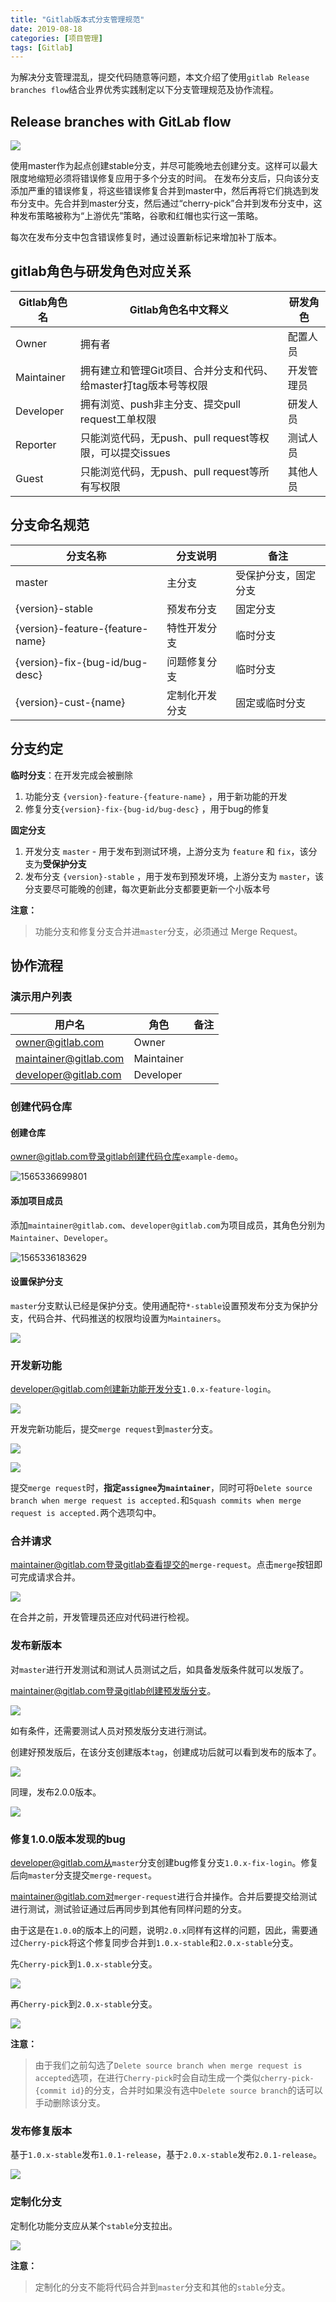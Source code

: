 ```yaml
---
title: "Gitlab版本式分支管理规范"
date: 2019-08-18
categories: [项目管理]
tags: [Gitlab]
---
```



为解决分支管理混乱，提交代码随意等问题，本文介绍了使用`gitlab Release branches flow`结合业界优秀实践制定以下分支管理规范及协作流程。


## Release branches with GitLab flow


![](release_branches.png)



使用master作为起点创建stable分支，并尽可能晚地去创建分支。这样可以最大限度地缩短必须将错误修复应用于多个分支的时间。
在发布分支后，只向该分支添加严重的错误修复，将这些错误修复合并到master中，然后再将它们挑选到发布分支中。先合并到master分支，然后通过“cherry-pick”合并到发布分支中，这种发布策略被称为“上游优先”策略，谷歌和红帽也实行这一策略。

每次在发布分支中包含错误修复时，通过设置新标记来增加补丁版本。



## gitlab角色与研发角色对应关系

| Gitlab角色名 | Gitlab角色名中文释义                                         | 研发角色   |
| ------------ | ------------------------------------------------------------ | ---------- |
| Owner        | 拥有者                                                       | 配置人员   |
| Maintainer   | 拥有建立和管理Git项目、合并分支和代码、给master打tag版本号等权限 | 开发管理员 |
| Developer    | 拥有浏览、push非主分支、提交pull request工单权限             | 研发人员   |
| Reporter     | 只能浏览代码，无push、pull request等权限，可以提交issues     | 测试人员   |
| Guest        | 只能浏览代码，无push、pull request等所有写权限               | 其他人员   |



## 分支命名规范

| 分支名称                         | 分支说明       | 备注                 |
| -------------------------------- | -------------- | -------------------- |
| master                           | 主分支         | 受保护分支，固定分支 |
| {version}-stable                 | 预发布分支     | 固定分支             |
| {version}-feature-{feature-name} | 特性开发分支   | 临时分支             |
| {version}-fix-{bug-id/bug-desc}  | 问题修复分支   | 临时分支             |
| {version}-cust-{name}            | 定制化开发分支 | 固定或临时分支       |



## 分支约定

**临时分支**：在开发完成会被删除

1. 功能分支 `{version}-feature-{feature-name}` ，用于新功能的开发
2. 修复分支`{version}-fix-{bug-id/bug-desc}` ，用于bug的修复

**固定分支**

1. 开发分支 `master` - 用于发布到测试环境，上游分支为 `feature` 和 `fix`，该分支为**受保护分支**
2. 发布分支 `{version}-stable` ，用于发布到预发环境，上游分支为 `master`，该分支要尽可能晚的创建，每次更新此分支都要更新一个小版本号

**注意：**

> 功能分支和修复分支合并进`master`分支，必须通过 Merge Request。



## 协作流程

### 演示用户列表

| 用户名                | 角色       | 备注 |
| --------------------- | ---------- | ---- |
| owner@gitlab.com      | Owner      |      |
| maintainer@gitlab.com | Maintainer |      |
| developer@gitlab.com  | Developer  |      |



### 创建代码仓库

#### 创建仓库

owner@gitlab.com登录gitlab创建代码仓库`example-demo`。

![1565336699801](create-repository.png)

#### 添加项目成员

添加`maintainer@gitlab.com`、`developer@gitlab.com`为项目成员，其角色分别为`Maintainer`、`Developer`。

![1565336183629](add-members.png)



#### 设置保护分支

`master`分支默认已经是保护分支。使用通配符`*-stable`设置预发布分支为保护分支，代码合并、代码推送的权限均设置为`Maintainers`。

![](protect-branchs.png)



### 开发新功能

developer@gitlab.com创建新功能开发分支`1.0.x-feature-login`。

![](create-feature-login.png)

开发完新功能后，提交`merge request`到`master`分支。

![](craete-merge-request.png)

![](submit-merge-request.png)

提交`merge request`时，**指定`assignee`为`maintainer`**，同时可将`Delete source branch when merge request is accepted.`和`Squash commits when merge request is accepted.`两个选项勾中。

### 合并请求

maintainer@gitlab.com登录gitlab查看提交的`merge-request`。点击`merge`按钮即可完成请求合并。

![](accept-mr.png)

在合并之前，开发管理员还应对代码进行检视。



### 发布新版本

对`master`进行开发测试和测试人员测试之后，如具备发版条件就可以发版了。

maintainer@gitlab.com登录gitlab创建预发版分支。

![](release-stable.png)

如有条件，还需要测试人员对预发版分支进行测试。

创建好预发版后，在该分支创建版本`tag`，创建成功后就可以看到发布的版本了。

![](release-1.0.0.png)



同理，发布2.0.0版本。

![](release-2.0.0.png)



### 修复1.0.0版本发现的bug

developer@gitlab.com从`master`分支创建bug修复分支`1.0.x-fix-login`。修复后向`master`分支提交`merge-request`。

maintainer@gitlab.com对`merger-request`进行合并操作。合并后要提交给测试进行测试，测试验证通过后再同步到其他有同样问题的分支。

由于这是在`1.0.0`的版本上的问题，说明`2.0.x`同样有这样的问题，因此，需要通过`Cherry-pick`将这个修复同步合并到`1.0.x-stable`和`2.0.x-stable`分支。

先`Cherry-pick`到`1.0.x-stable`分支。

![](chrry-pick-1.0.x.png)



再`Cherry-pick`到`2.0.x-stable`分支。

![](chrry-pick-2.0.x.png)

**注意：**

> 由于我们之前勾选了`Delete source branch when merge request is accepted`选项，在进行`Cherry-pick`时会自动生成一个类似`cherry-pick-{commit id}`的分支，合并时如果没有选中`Delete source branch`的话可以手动删除该分支。
>
> 

### 发布修复版本

基于`1.0.x-stable`发布`1.0.1-release`，基于`2.0.x-stable`发布`2.0.1-release`。

![](fixed-release.png)



### 定制化分支

定制化功能分支应从某个`stable`分支拉出。

![](cust-branch.png)

**注意：**

> 定制化的分支不能将代码合并到`master`分支和其他的`stable`分支。